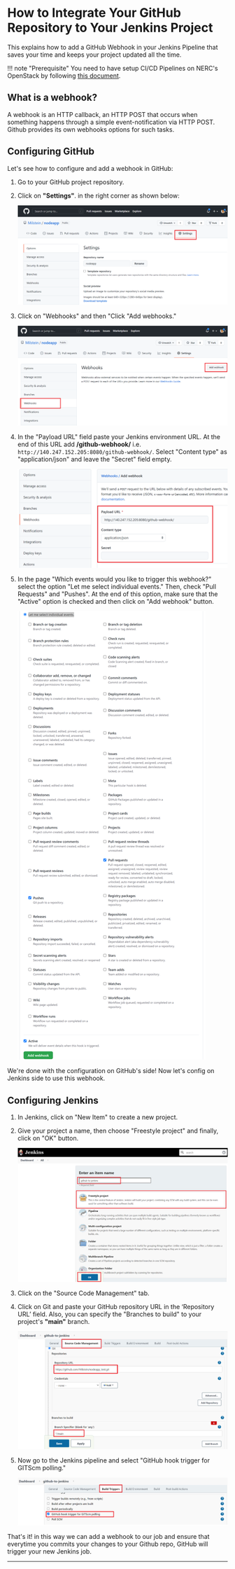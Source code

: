 # How to Integrate Your GitHub Repository to Your Jenkins Project

This explains how to add a GitHub Webhook in your Jenkins Pipeline that saves your
time and keeps your project updated all the time.

!!! note "Prerequisite"
    You need to have setup CI/CD Pipelines on NERC's OpenStack by following
    [this document](setup-CI-CD-pipeline.md).

## What is a webhook?

A webhook is an HTTP callback, an HTTP POST that occurs when something happens through
a simple event-notification via HTTP POST. Github provides its own webhooks options
for such tasks.

## Configuring GitHub

Let's see how to configure and add a webhook in GitHub:

1. Go to your GitHub project repository.

2. Click on **"Settings"**. in the right corner as shown below:

    ![GitHub Settings](images/github-settings.png)

3. Click on "Webhooks" and then "Click "Add webhooks."

    ![Github webhook](images/Github-webhook.png)

4. In the "Payload URL" field paste your Jenkins environment URL. At the end of this
URL add **/github-webhook/** i.e. `http://140.247.152.205:8080/github-webhook/`.
Select "Content type" as "application/json" and leave the "Secret" field empty.

    ![Github webhook fields](images/Github-webhook-fields.png)

5. In the page "Which events would you like to trigger this webhook?" select the
option "Let me select individual events." Then, check "Pull Requests" and "Pushes".
At the end of this option, make sure that the "Active" option is checked and then
click on "Add webhook" button.

    ![Github webhook events](images/Github-webhook-events.png)

We're done with the configuration on GitHub's side! Now let's config on Jenkins side
to use this webhook.

## Configuring Jenkins

1. In Jenkins, click on "New Item" to create a new project.

2. Give your project a name, then choose "Freestyle project" and finally, click
on "OK" button.

    ![Jenkins new item](images/Jenkins-new-item.png)

3. Click on the "Source Code Management" tab.

4. Click on Git and paste your GitHub repository URL in the ‘Repository URL’ field.
Also, you can specify the "Branches to build" to your project's **"main"** branch.

    ![Jenkins SCM config](images/Jenkins-SCM-config.png)

5. Now go to the Jenkins pipeline and select "GitHub hook trigger for GITScm polling."

    ![Jenkins Build Triggers](images/Jenkins-build-triggers.png)

That's it! in this way we can add a webhook to our job and ensure that everytime
you commits your changes to your Github repo, GitHub will trigger your new Jenkins
job.

---
